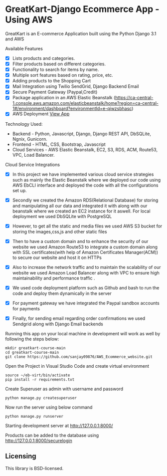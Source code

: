 # GreatKart-Django Ecommerce App - Using AWS


GreatKart is an E-commerce Application built using the Python Django 3.1 and AWS

Available Features

- [x] Lists products and categories.
- [x] Filter products based on different categories.
- [x] Functionality to search for items by name.
- [x] Multiple sort features based on rating, price, etc.
- [x] Adding products to the Shopping Cart
- [x] Mail Integration using Twilio SendGrid, Django Backend Email
- [x] Secure Payment Gateway (Paypal,Credit)
- [x] Package application in an AWS Elastic Beanstalk (https://ca-central-1.console.aws.amazon.com/elasticbeanstalk/home?region=ca-central-1#/environment/dashboard?environmentId=e-qiwzsbhasc)
- [x] AWS Deployment  [View App](https://www.ecommercecloudcart.com/)

Technology Used:
* Backend - Python, Javascript,  Django, Django REST API, DbSQLite, Ngnix, Gunicorn.
* Frontend - HTML, CSS, Bootstrap, Javascript
* Cloud Services - AWS Elastic Beanstalk, EC2, S3, RDS, ACM, Route53, VPC, Load Balancer. 

Cloud Service Integrations

- [x] In this project we have implemented various cloud service strategies such as mainly the Elastic Beanstalk where we deployed our code using AWS EbCLI interface and deployed the code with all the configurations set up.
- [x] Secondly we created the Amazon RDS(Relational Database) for storing and manipulating all our data and integrated it with along with our beanstalk where we created an EC2 instance for it aswell. For local deployment we used DbSQLite with PostgreSQL
- [x] However, to get all the static and media files we used AWS S3 bucket for storing the images,css,js and other static files
- [x] Then to have a custom domain and to enhance the security of our website we used Amazon Route53 to integrate a custom domain along with SSL certificates(with help of Amazon Certificates Manager(ACM)) to secure our website and host it on HTTPs
- [x] Also to increase the network traffic and to maintain the scalability of our website we used Amazon Load Balancer along with VPC to ensure high maintainability and performance traffic . 
- [x] We used code deployment platform such as Github and bash to run the code and deploy them dynamically in the server
- [x] For payment gateway we have integrated the Paypal sandbox accounts for payments
- [x] Finally, for sending email regarding order confirmations we used Sendgrid along with Django Email backends


Running this app on your local machine in development will work as
well by following the steps below:


```
mkdir greatkart-course-main
cd greatkart-course-main
git clone https://github.com/sanjay09876/AWS_Ecommerce_website.git
```

Open the Project in Visual Studio Code and create virtual environment

```
source ~/eb-virt/bin/activate 
pip install -r requirements.txt
```
Create Superuser as admin with username and password
```
python manage.py createsuperuser
```

Now run the server using below command
```
python manage.py runserver
```

Starting development server at http://127.0.0.1:8000/



Products can be added to the database using http://127.0.0.1:8000/securelogin


## Licensing

This library is BSD-licensed.

